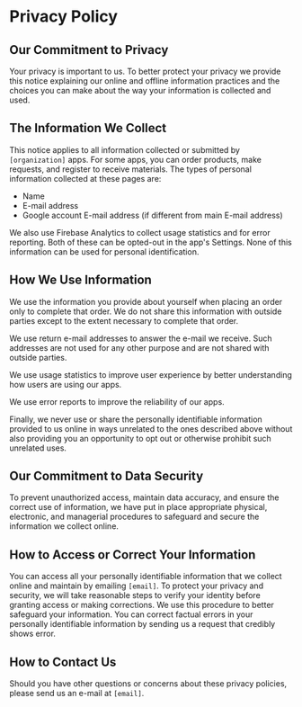 # Privacy Policy
## Our Commitment to Privacy

Your privacy is important to us. To better protect your privacy we provide this notice explaining our online and offline information practices and the choices you can make about the way your information is collected and used.

## The Information We Collect

This notice applies to all information collected or submitted by `[organization]` apps. For some apps, you can order products, make requests, and register to receive materials. The types of personal information collected at these pages are:

* Name
* E-mail address
* Google account E-mail address (if different from main E-mail address)

We also use Firebase Analytics to collect usage statistics and for error reporting. Both of these can be opted-out in the app's Settings. None of this information can be used for personal identification.

## How We Use Information

We use the information you provide about yourself when placing an order only to complete that order. We do not share this information with outside parties except to the extent necessary to complete that order.

We use return e-mail addresses to answer the e-mail we receive. Such addresses are not used for any other purpose and are not shared with outside parties.

We use usage statistics to improve user experience by better understanding how users are using our apps.

We use error reports to improve the reliability of our apps.

Finally, we never use or share the personally identifiable information provided to us online in ways unrelated to the ones described above without also providing you an opportunity to opt out or otherwise prohibit such unrelated uses.

## Our Commitment to Data Security

To prevent unauthorized access, maintain data accuracy, and ensure the correct use of information, we have put in place appropriate physical, electronic, and managerial procedures to safeguard and secure the information we collect online.

## How to Access or Correct Your Information

You can access all your personally identifiable information that we collect online and maintain by emailing `[email]`. To protect your privacy and security, we will take reasonable steps to verify your identity before granting access or making corrections. We use this procedure to better safeguard your information. You can correct factual errors in your personally identifiable information by sending us a request that credibly shows error.

## How to Contact Us

Should you have other questions or concerns about these privacy policies, please send us an e-mail at `[email]`.
